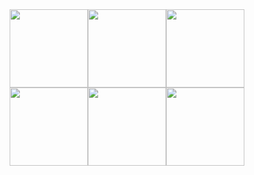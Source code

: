 <div align="center">
  <img src="https://media1.tenor.com/m/Z_Ah8rkdZ4YAAAAC/walking-code.gif" width="138"/><img src="https://media1.tenor.com/m/Z_Ah8rkdZ4YAAAAC/walking-code.gif" width="138"/><img src="https://media1.tenor.com/m/Z_Ah8rkdZ4YAAAAC/walking-code.gif" width="138"/><img src="https://media1.tenor.com/m/Z_Ah8rkdZ4YAAAAC/walking-code.gif" width="138"/><img src="https://media1.tenor.com/m/Z_Ah8rkdZ4YAAAAC/walking-code.gif" width="138"/><img src="https://media1.tenor.com/m/Z_Ah8rkdZ4YAAAAC/walking-code.gif" width="138"/>
</div>